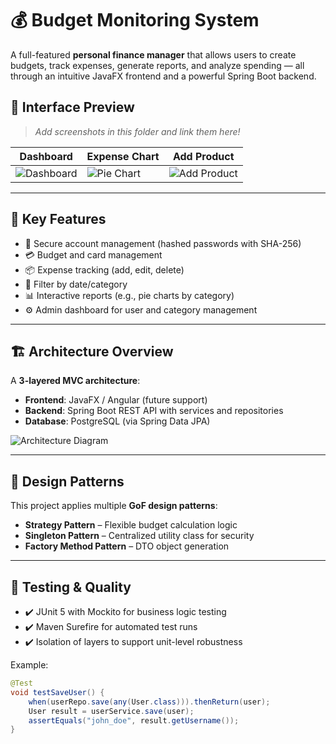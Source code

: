 # 💰 Budget Monitoring System

A full-featured **personal finance manager** that allows users to create budgets, track expenses, generate reports, and analyze spending — all through an intuitive JavaFX frontend and a powerful Spring Boot backend.

## 📸 Interface Preview

> _Add screenshots in this folder and link them here!_

| Dashboard | Expense Chart | Add Product |
|----------|---------------|--------------|
| ![Dashboard](screenshots/dashboard.png) | ![Pie Chart](screenshots/pie_chart.png) | ![Add Product](screenshots/add_product.png) |

---

## 🧩 Key Features

- 🔐 Secure account management (hashed passwords with SHA-256)
- 💳 Budget and card management
- 📦 Expense tracking (add, edit, delete)
- 📅 Filter by date/category
- 📊 Interactive reports (e.g., pie charts by category)
- ⚙️ Admin dashboard for user and category management

---

## 🏗️ Architecture Overview

A **3-layered MVC architecture**:

- **Frontend**: JavaFX / Angular (future support)
- **Backend**: Spring Boot REST API with services and repositories
- **Database**: PostgreSQL (via Spring Data JPA)

![Architecture Diagram](screenshots/architecture_diagram.png)

---

## 🧠 Design Patterns

This project applies multiple **GoF design patterns**:

- **Strategy Pattern** – Flexible budget calculation logic
- **Singleton Pattern** – Centralized utility class for security
- **Factory Method Pattern** – DTO object generation

---

## 🧪 Testing & Quality

- ✔️ JUnit 5 with Mockito for business logic testing
- ✔️ Maven Surefire for automated test runs
- ✔️ Isolation of layers to support unit-level robustness

Example:

```java
@Test
void testSaveUser() {
    when(userRepo.save(any(User.class))).thenReturn(user);
    User result = userService.save(user);
    assertEquals("john_doe", result.getUsername());
}
